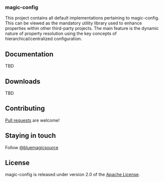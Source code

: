 ### magic-config
This project contains all default implementations pertaining to magic-config. This can be viewed as the mandatory utility library used to enhance properties within other third-party projects. The main feature is the dynamic nature of property resolution using the key concepts of hierarchical/centralized configuration.  

## Documentation
TBD

## Downloads
TBD

## Contributing
[Pull requests](http://help.github.com/send-pull-requests) are welcome!

## Staying in touch
Follow [@bluemagicsource](http://twitter.com/bluemagicsource)

## License
magic-config is released under version 2.0 of the
[Apache License](http://www.apache.org/licenses/LICENSE-2.0).